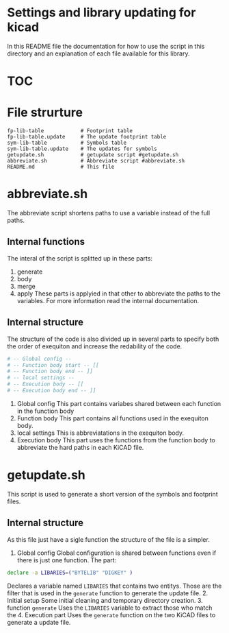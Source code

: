 # Settings and library updating for kicad
In this README file the documentation for how to use the script in this directory and an explanation of each file available for this library.

# TOC



# File strurture
```
fp-lib-table            # Footprint table
fp-lib-table.update     # The update footprint table
sym-lib-table           # Symbols table
sym-lib-table.update    # The updates for symbols
getupdate.sh            # getupdate script #getupdate.sh
abbreviate.sh           # Abbreviate script #abbreviate.sh
README.md               # This file
```

# abbreviate.sh
The abbreviate script shortens paths to use a variable instead of the full paths.
## Internal functions
The interal of the script is splitted up in these parts:
1. generate
2. body
3. merge
4. apply
These parts is applyied in that other to abbreviate the paths to the variables.
For more information read the internal documentation.
## Internal structure
The structure of the code is also divided up in several parts to specify both
the order of exequiton and increase the redability of the code.
``` BASH
# -- Global config --
# -- Function body start -- [[
# -- Function body end -- ]]
# -- local settings --
# -- Execution body -- [[
# -- Execution body end -- ]]
```

1. Global config
This part contains variabes shared between each function in the function body
2. Function body
This part contains all functions used in the exequiton body.
3. local settings
This is abbreviatations in the exequiton body.
4. Execution body
This part uses the functions from the function body to abbreviate the hard paths in each KiCAD file.


# getupdate.sh
This script is used to generate a short version of the symbols and footprint files.
## Internal structure
As this file just have a sigle function the structure of the file is a simpler.
1. Global config
Global configuration is shared between functions even if there is just one function.
The part:
``` BASH
declare -a LIBARIES=("BYTELIB" "DIGKEY" )
```
Declares a variable named `LIBARIES` that contains two entitys.
Those are the filter that is used in the `generate` function to generate the update file.
2. Initial setup
Some initial cleaning and temporary directory creation.
3. function `generate`
Uses the `LIBARIES` variable to extract those who match the
4. Execution part
Uses the `generate` function on the two KiCAD files to generate a update file.



